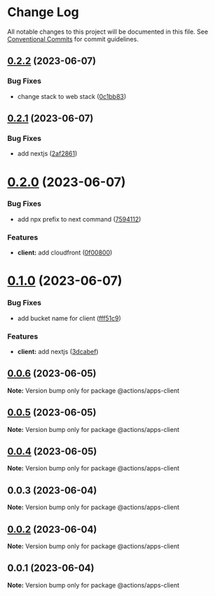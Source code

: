 # Change Log

All notable changes to this project will be documented in this file.
See [Conventional Commits](https://conventionalcommits.org) for commit guidelines.

## [0.2.2](https://github.com/ashleyjtaylor/actions/compare/@actions/apps-client@0.2.1...@actions/apps-client@0.2.2) (2023-06-07)


### Bug Fixes

* change stack to web stack ([0c1bb83](https://github.com/ashleyjtaylor/actions/commit/0c1bb83a7b5f414172981461c436f65a0a1589fb))





## [0.2.1](https://github.com/ashleyjtaylor/actions/compare/@actions/apps-client@0.2.0...@actions/apps-client@0.2.1) (2023-06-07)


### Bug Fixes

* add nextjs ([2af2861](https://github.com/ashleyjtaylor/actions/commit/2af2861066db6ed5920b5968fbe5b9e585a21531))





# [0.2.0](https://github.com/ashleyjtaylor/actions/compare/@actions/apps-client@0.1.0...@actions/apps-client@0.2.0) (2023-06-07)


### Bug Fixes

* add npx prefix to next command ([7594112](https://github.com/ashleyjtaylor/actions/commit/759411244e4140afd07527ae1792b9002aacd16d))


### Features

* **client:** add cloudfront ([0f00800](https://github.com/ashleyjtaylor/actions/commit/0f0080021fdb02f335b00a85d5b71db02d36526e))





# [0.1.0](https://github.com/ashleyjtaylor/actions/compare/@actions/apps-client@0.0.6...@actions/apps-client@0.1.0) (2023-06-07)


### Bug Fixes

* add bucket name for client ([fff51c9](https://github.com/ashleyjtaylor/actions/commit/fff51c9b6d6c63078af433b58087d077de34fe9b))


### Features

* **client:** add nextjs ([3dcabef](https://github.com/ashleyjtaylor/actions/commit/3dcabef664b7a9de1e9c8506b900b6c0925e4c8a))





## [0.0.6](https://github.com/ashleyjtaylor/actions/compare/@actions/apps-client@0.0.5...@actions/apps-client@0.0.6) (2023-06-05)

**Note:** Version bump only for package @actions/apps-client





## [0.0.5](https://github.com/ashleyjtaylor/actions/compare/@actions/apps-client@0.0.4...@actions/apps-client@0.0.5) (2023-06-05)

**Note:** Version bump only for package @actions/apps-client





## [0.0.4](https://github.com/ashleyjtaylor/actions/compare/@actions/apps-client@0.0.3...@actions/apps-client@0.0.4) (2023-06-05)

**Note:** Version bump only for package @actions/apps-client





## 0.0.3 (2023-06-04)

**Note:** Version bump only for package @actions/apps-client





## [0.0.2](https://github.com/ashleyjtaylor/actions/compare/@actions/apps-client@0.0.1...@actions/apps-client@0.0.2) (2023-06-04)

**Note:** Version bump only for package @actions/apps-client





## 0.0.1 (2023-06-04)

**Note:** Version bump only for package @actions/apps-client
